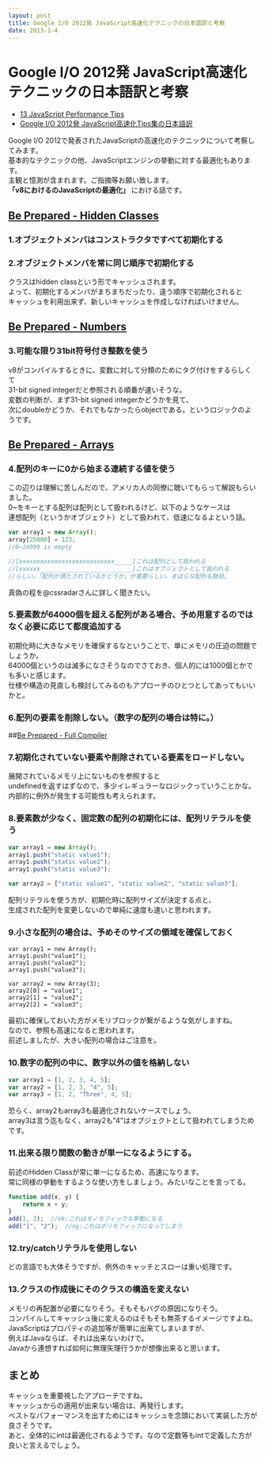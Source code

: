 ```yaml
---
layout: post
title: Google I/O 2012発 JavaScript高速化テクニックの日本語訳と考察
date: 2013-1-4
---
```


# Google I/O 2012発 JavaScript高速化テクニックの日本語訳と考察

+ [13 JavaScript Performance Tips](http://www.jonefox.com/blog/2012/07/10/13-javascript-performance-tips/)
+ [Google I/O 2012発 JavaScript高速化Tips集の日本語訳](http://tech.a-listers.jp/2012/07/13/13-javascript-performance-tips/)

Google I/O 2012で発表されたJavaScriptの高速化のテクニックについて考察してみます。  
基本的なテクニックの他、JavaScriptエンジンの挙動に対する最適化もあります。  
主観と憶測が含まれます。ご指摘等お願い致します。  
**「v8におけるのJavaScriptの最適化」** における話です。  

## [Be Prepared - Hidden Classes](http://www.youtube.com/watch?v=UJPdhx5zTaw&t=10m30s)

### 1.オブジェクトメンバはコンストラクタですべて初期化する

### 2.オブジェクトメンバを常に同じ順序で初期化する

クラスはhidden classという形でキャッシュされます。  
よって、初期化するメンバがまちまちだったり、違う順序で初期化されると  
キャッシュを利用出来ず、新しいキャッシュを作成しなければいけません。  

## [Be Prepared - Numbers](http://www.youtube.com/watch?v=UJPdhx5zTaw&t=15m30s)

### 3.可能な限り31bit符号付き整数を使う

v8がコンパイルするときに、変数に対して分類のためにタグ付けをするらしくて  
31-bit signed integerだと参照される順番が速いそうな。  
変数の判断が、まず31-bit signed integerかどうかを見て、  
次にdoubleかどうか、それでもなかったらobjectである。というロジックのようです。  

## [Be Prepared - Arrays](http://www.youtube.com/watch?v=UJPdhx5zTaw&t=17m25s)

### 4.配列のキーに0から始まる連続する値を使う

この辺りは理解に苦しんだので、アメリカ人の同僚に聴いてもらって解説もらいました。  
0~をキーとする配列は配列として扱われるけど、以下のようなケースは  
連想配列（というかオブジェクト）として扱われて、低速になるよという話。  

```js
var array1 = new Array();
array[25000] = 123;
//0~24999 is empty

//[xxxxxxxxxxxxxxxxxxxxxxxxxxx_____]これは配列として扱われる
//[xxxxxx__________________________]これはオブジェクトとして扱われる
//らしい。「配列が満たされているかどうか」が重要らしい。まばらな配列も駄目。
```

真偽の程を@cssradarさんに詳しく聞きたい。  

### 5.要素数が64000個を超える配列がある場合、予め用意するのではなく必要に応じて都度追加する

初期化時に大きなメモリを確保するなということで、単にメモリの圧迫の問題でしょうか。  
64000個というのは滅多になさそうなのでさておき、個人的には1000個とかでも多いと感じます。  
仕様や構造の見直しも検討してみるのもアプローチのひとつとしてあってもいいかと。  

### 6.配列の要素を削除しない。（数字の配列の場合は特に。）

##[Be Prepared - Full Compiler](http://www.youtube.com/watch?v=UJPdhx5zTaw&t=26m35s)

### 7.初期化されていない要素や削除されている要素をロードしない。

展開されているメモリ上にないものを参照すると  
undefinedを返すはずなので、多少イレギュラーなロジックっていうことかな。  
内部的に例外が発生する可能性も考えられます。  

### 8.要素数が少なく、固定数の配列の初期化には、配列リテラルを使う

```js
var array1 = new Array();
array1.push("static value1");
array1.push("static value2");
array1.push("static value3");

var array2 = ["static value1", "static value2", "static value3"];
```

配列リテラルを使う方が、初期化時に配列サイズが決定する点と、  
生成された配列を変更しないので単純に速度も速いと思われます。  

### 9.小さな配列の場合は、予めそのサイズの領域を確保しておく

```
var array1 = new Array();
array1.push("value1");
array1.push("value2");
array1.push("value3");

var array2 = new Array(3);
array2[0] = "value1";
array2[1] = "value2";
array2[2] = "value3";
```

最初に確保しておいた方がメモリブロックが繋がるような気がしますね。  
なので、参照も高速になると思われます。  
前述しましたが、大きい配列の場合はご注意を。  

### 10.数字の配列の中に、数字以外の値を格納しない

```js
var array1 = [1, 2, 3, 4, 5];
var array2 = [1, 2, 3, "4", 5];
var array3 = [1, 2, "Three", 4, 5];
```

恐らく、array2もarray3も最適化されないケースでしょう。  
array3は言う迄もなく、array2も"4"はオブジェクトとして扱われてしまうためです。  

### 11.出来る限り関数の動きが単一になるようにする。

前述のHidden Classが常に単一になるため、高速になります。  
常に同様の挙動をするような使い方をしましょう。みたいなことを言ってる。  

```js
function add(x, y) {
	return x + y;
}
add(1, 2);	//ok:これはモノモフィックな挙動になる
add("1", "2");	//ng:これはポリモフィックになってしまう
```

### 12.try/catchリテラルを使用しない

どの言語でも大体そうですが、例外のキャッチとスローは重い処理です。

### 13.クラスの作成後にそのクラスの構造を変えない

メモリの再配置が必要になりそう。そもそもバグの原因になりそう。  
コンパイルしてキャッシュ後に変えるのはそもそも無茶するイメージですよね。  
JavaScriptはプロパティの追加等が簡単に出来てしまいますが、  
例えばJavaならば、それは出来ないわけで。  
Javaから連想すれば如何に無理矢理行うかが想像出来ると思います。  

## まとめ

キャッシュを重要視したアプローチですね。  
キャッシュからの適用が出来ない場合は、再発行します。  
ベストなパフォーマンスを出すためにはキャッシュを念頭において実装した方が良さそうです。  
あと、全体的にintは最適化されるようです。なので定数等もintで定義した方が良いと言えるでしょう。  